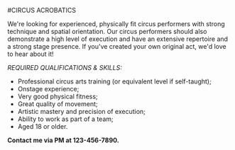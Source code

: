#CIRCUS ACROBATICS

We're looking for experienced, physically fit circus performers with strong technique and spatial orientation.
Our circus performers should also demonstrate a high level of execution and have an extensive repertoire and a strong stage presence. 
If you've created your own original act, we'd love to hear about it!

*REQUIRED QUALIFICATIONS & SKILLS:*
+ Professional circus arts training (or equivalent level if self-taught);
+ Onstage experience;
+ Very good physical fitness;
+ Great quality of movement;
+ Artistic mastery and precision of execution;
+ Ability to work as part of a team;
+ Aged 18 or older.

**Contact me via PM at 123-456-7890.**
